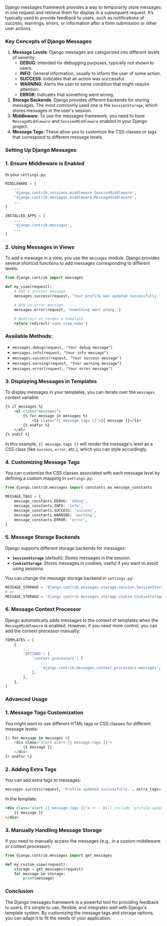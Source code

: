 Django messages framework provides a way to temporarily store messages in one request and retrieve them for display in a subsequent request. It’s typically used to provide feedback to users, such as notifications of success, warnings, errors, or information after a form submission or other user actions.

### Key Concepts of Django Messages

1. **Message Levels**: Django messages are categorized into different levels of severity:
    - **DEBUG**: Intended for debugging purposes, typically not shown to users.
    - **INFO**: General information, usually to inform the user of some action.
    - **SUCCESS**: Indicates that an action was successful.
    - **WARNING**: Alerts the user to some condition that might require attention.
    - **ERROR**: Indicates that something went wrong.
2. **Storage Backends**: Django provides different backends for storing messages. The most commonly used one is the `SessionStorage`, which stores messages in the user's session.
3. **Middleware**: To use the messages framework, you need to have `MessageMiddleware` and `SessionMiddleware` enabled in your Django project.
4. **Message Tags**: These allow you to customize the CSS classes or tags that correspond to different message levels.

### Setting Up Django Messages

### 1. **Ensure Middleware is Enabled**

In your `settings.py`:

```python
MIDDLEWARE = [
    ...
    'django.contrib.sessions.middleware.SessionMiddleware',
    'django.contrib.messages.middleware.MessageMiddleware',
    ...
]

INSTALLED_APPS = [
    ...
    'django.contrib.messages',
    ...
]

```

### 2. **Using Messages in Views**

To add a message in a view, you use the `messages` module. Django provides several shortcut functions to add messages corresponding to different levels:

```python
from django.contrib import messages

def my_view(request):
    # Add a success message
    messages.success(request, 'Your profile was updated successfully.')

    # Add an error message
    messages.error(request, 'Something went wrong.')

    # Redirect or render a template
    return redirect('some_view_name')

```

### Available Methods:

- `messages.debug(request, "Your debug message")`
- `messages.info(request, "Your info message")`
- `messages.success(request, "Your success message")`
- `messages.warning(request, "Your warning message")`
- `messages.error(request, "Your error message")`

### 3. **Displaying Messages in Templates**

To display messages in your templates, you can iterate over the `messages` context variable:

```html
{% if messages %}
    <ul class="messages">
        {% for message in messages %}
            <li class="{{ message.tags }}">{{ message }}</li>
        {% endfor %}
    </ul>
{% endif %}

```

In this example, `{{ message.tags }}` will render the message's level as a CSS class (like `success`, `error`, etc.), which you can style accordingly.

### 4. **Customizing Message Tags**

You can customize the CSS classes associated with each message level by defining a custom mapping in `settings.py`:

```python
from django.contrib.messages import constants as message_constants

MESSAGE_TAGS = {
    message_constants.DEBUG: 'debug',
    message_constants.INFO: 'info',
    message_constants.SUCCESS: 'success',
    message_constants.WARNING: 'warning',
    message_constants.ERROR: 'error',
}

```

### 5. **Message Storage Backends**

Django supports different storage backends for messages:

- **`SessionStorage`** (default): Stores messages in the session.
- **`CookieStorage`**: Stores messages in cookies, useful if you want to avoid using sessions.

You can change the message storage backend in `settings.py`:

```python
MESSAGE_STORAGE = 'django.contrib.messages.storage.session.SessionStorage'
# or
MESSAGE_STORAGE = 'django.contrib.messages.storage.cookie.CookieStorage'

```

### 6. **Message Context Processor**

Django automatically adds messages to the context of templates when the `MessageMiddleware` is enabled. However, if you need more control, you can add the context processor manually:

```python
TEMPLATES = [
    {
        ...
        'OPTIONS': {
            'context_processors': [
                ...
                'django.contrib.messages.context_processors.messages',
            ],
        },
    },
]

```

### Advanced Usage

### 1. **Message Tags Customization**

You might want to use different HTML tags or CSS classes for different message levels:

```python
{% for message in messages %}
    <div class="alert alert-{{ message.tags }}">
        {{ message }}
    </div>
{% endfor %}

```

### 2. **Adding Extra Tags**

You can add extra tags to messages:

```python
messages.success(request, 'Profile updated successfully.', extra_tags='profile-update')

```

In the template:

```html
<div class="alert {{ message.tags }}"> <!-- Will include 'profile-update' and 'success' -->
    {{ message }}
</div>

```

### 3. **Manually Handling Message Storage**

If you need to manually access the messages (e.g., in a custom middleware or context processor):

```python
from django.contrib.messages import get_messages

def my_custom_view(request):
    storage = get_messages(request)
    for message in storage:
        print(message)

```

### Conclusion

The Django messages framework is a powerful tool for providing feedback to users. It's simple to use, flexible, and integrates well with Django's template system. By customizing the message tags and storage options, you can adapt it to fit the needs of your application.